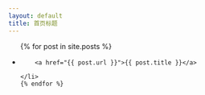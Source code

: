 ```yaml
---
layout: default
title: 首页标题
---
```

<ul>
	{% for post in site.posts %}
	<li>

		<a href="{{ post.url }}">{{ post.title }}</a>

	</li>
	{% endfor %}
</ul>